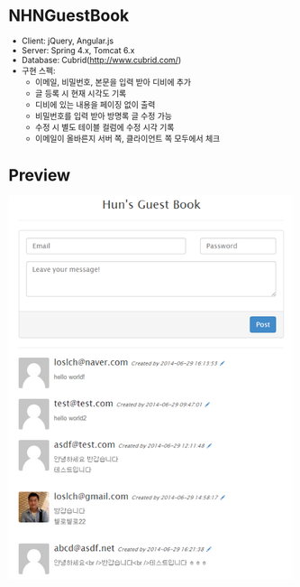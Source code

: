 NHNGuestBook
============
- Client: jQuery, Angular.js
- Server: Spring 4.x, Tomcat 6.x
- Database: Cubrid(http://www.cubrid.com/)
- 구현 스펙:
  * 이메일, 비밀번호, 본문을 입력 받아 디비에 추가
  * 글 등록 시 현재 시각도 기록
  * 디비에 있는 내용을 페이징 없이 출력
  * 비밀번호를 입력 받아 방명록 글 수정 가능
  * 수정 시 별도 테이블 컬럼에 수정 시각 기록
  * 이메일이 올바른지 서버 쪽, 클라이언트 쪽 모두에서 체크
 
Preview
============
![](https://raw.githubusercontent.com/loslch/NHNGuestBook/master/src/main/webapp/static/img/preview.png)
